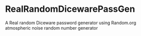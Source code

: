 RealRandomDicewarePassGen
=========================

A Real random Diceware password generator using Random.org atmospheric noise random number generator